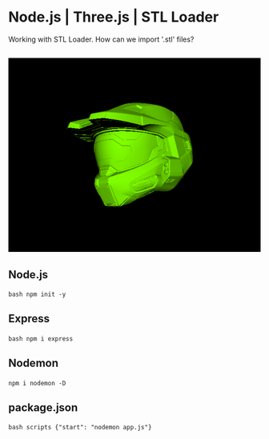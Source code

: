 # Node.js | Three.js | STL Loader

Working with STL Loader.
How can we import '.stl' files?

##

![halo__img](./public/img/halo__img.png)

## Node.js

`bash npm init -y `

## Express

`bash npm i express `

## Nodemon

`npm i nodemon -D`

## package.json

`bash scripts {"start": "nodemon app.js"} `
